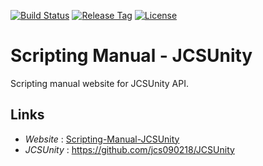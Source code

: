 [![Build Status](https://travis-ci.com/jcs090218/Scripting-Manual-JCSUnity.svg?branch=master)](https://travis-ci.com/jcs090218/Scripting-Manual-JCSUnity)
[![Release Tag](https://img.shields.io/github/tag/jcs090218/Scripting-Manual-JCSUnity.svg?label=release)](https://github.com/jcs090218/Scripting-Manual-JCSUnity/releases/latest)
[![License](https://img.shields.io/badge/License-Apache%202.0-blue.svg)](https://opensource.org/licenses/Apache-2.0)

# Scripting Manual - JCSUnity

Scripting manual website for JCSUnity API.

## Links

* *Website* : [Scripting-Manual-JCSUnity](http://www.jcs-profile.com:3001)
* *JCSUnity* : https://github.com/jcs090218/JCSUnity
